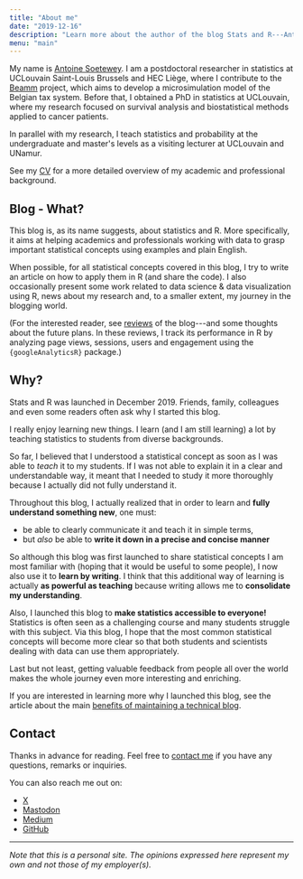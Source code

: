 ```yaml
---
title: "About me"
date: "2019-12-16"
description: "Learn more about the author of the blog Stats and R---Antoine Soetewey---and the motivations behind his blog"
menu: "main"
---
```


My name is [Antoine Soetewey](https://antoinesoetewey.com/). I am a postdoctoral researcher in statistics at UCLouvain Saint-Louis Brussels and HEC Liège, where I contribute to the [Beamm](https://beamm.brussels/) project, which aims to develop a microsimulation model of the Belgian tax system. Before that, I obtained a PhD in statistics at UCLouvain, where my research focused on survival analysis and biostatistical methods applied to cancer patients.

In parallel with my research, I teach statistics and probability at the undergraduate and master's levels as a visiting lecturer at UCLouvain and UNamur.

See my [CV](https://antoinesoetewey.com/cv/) for a more detailed overview of my academic and professional background.

<!--Given my experience, I also support:

- **Students** and academics in their studies through the success of their exam or the statistical part of their thesis or research project, thanks to tailor-made courses and personalized support in statistics and probability. See more information at [easystat.be](https://easystat.be/) *(website in French)*.
- **Professionals** and companies in their research, data analysis and informed decision-making by bringing a statistical dimension to their projects, regardless of the sector, core business or size of the company. See more information at [datanalyze.be](https://datanalyze.be/).

If you need help in statistics, data analysis or R, feel free to contact me ([here](https://easystat.be/contact-en/) if you are a student, and [here](https://datanalyze.be/#contact) if you are a professional)!-->

## Blog - What?

This blog is, as its name suggests, about statistics and R. More specifically, it aims at helping academics and professionals working with data to grasp important statistical concepts using examples and plain English.

When possible, for all statistical concepts covered in this blog, I try to write an article on how to apply them in R (and share the code). I also occasionally present some work related to data science & data visualization using R, news about my research and, to a smaller extent, my journey in the blogging world.

(For the interested reader, see [reviews](/tags/review/) of the blog---and some thoughts about the future plans. In these reviews, I track its performance in R by analyzing page views, sessions, users and engagement using the `{googleAnalyticsR}` package.)

## Why?

Stats and R was launched in December 2019. Friends, family, colleagues and even some readers often ask why I started this blog.

I really enjoy learning new things. I learn (and I am still learning) a lot by teaching statistics to students from diverse backgrounds.

So far, I believed that I understood a statistical concept as soon as I was able to *teach* it to my students. If I was not able to explain it in a clear and understandable way, it meant that I needed to study it more thoroughly because I actually did not fully understand it.

Throughout this blog, I actually realized that in order to learn and **fully understand something new**, one must:

* be able to clearly communicate it and teach it in simple terms,
* but *also* be able to **write it down in a precise and concise manner**

So although this blog was first launched to share statistical concepts I am most familiar with (hoping that it would be useful to some people), I now also use it to **learn by writing**. I think that this additional way of learning is actually **as powerful as teaching** because writing allows me to **consolidate my understanding**.

Also, I launched this blog to **make statistics accessible to everyone!** Statistics is often seen as a challenging course and many students struggle with this subject. Via this blog, I hope that the most common statistical concepts will become more clear so that both students and scientists dealing with data can use them appropriately.

Last but not least, getting valuable feedback from people all over the world makes the whole journey even more interesting and enriching.

If you are interested in learning more why I launched this blog, see the article about the main [benefits of maintaining a technical blog](/blog/7-benefits-of-sharing-your-code-in-a-data-science-blog/).

## Contact

Thanks in advance for reading. Feel free to [contact me](/contact/) if you have any questions, remarks or inquiries.

You can also reach me out on:

- [X](https://x.com/statsandr)
- <a rel="me" href="https://fosstodon.org/@statsandr">Mastodon</a>
- [Medium](https://antoinesoetewey.medium.com/)
- [GitHub](https://github.com/AntoineSoetewey)

---

*Note that this is a personal site. The opinions expressed here represent my own and not those of my employer(s).*
